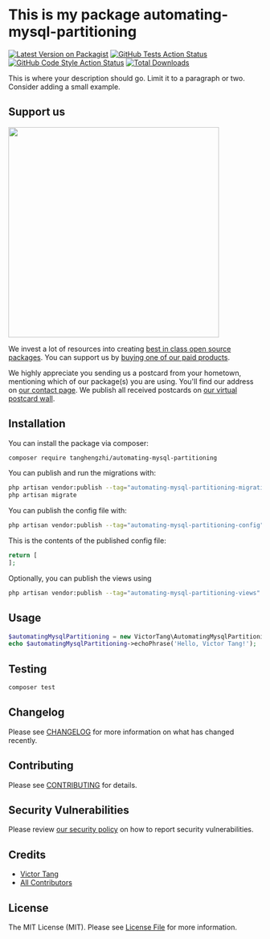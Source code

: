 # This is my package automating-mysql-partitioning

[![Latest Version on Packagist](https://img.shields.io/packagist/v/tanghengzhi/automating-mysql-partitioning.svg?style=flat-square)](https://packagist.org/packages/tanghengzhi/automating-mysql-partitioning)
[![GitHub Tests Action Status](https://img.shields.io/github/actions/workflow/status/tanghengzhi/automating-mysql-partitioning/run-tests.yml?branch=main&label=tests&style=flat-square)](https://github.com/tanghengzhi/automating-mysql-partitioning/actions?query=workflow%3Arun-tests+branch%3Amain)
[![GitHub Code Style Action Status](https://img.shields.io/github/actions/workflow/status/tanghengzhi/automating-mysql-partitioning/fix-php-code-style-issues.yml?branch=main&label=code%20style&style=flat-square)](https://github.com/tanghengzhi/automating-mysql-partitioning/actions?query=workflow%3A"Fix+PHP+code+style+issues"+branch%3Amain)
[![Total Downloads](https://img.shields.io/packagist/dt/tanghengzhi/automating-mysql-partitioning.svg?style=flat-square)](https://packagist.org/packages/tanghengzhi/automating-mysql-partitioning)

This is where your description should go. Limit it to a paragraph or two. Consider adding a small example.

## Support us

[<img src="https://github-ads.s3.eu-central-1.amazonaws.com/automating-mysql-partitioning.jpg?t=1" width="419px" />](https://spatie.be/github-ad-click/automating-mysql-partitioning)

We invest a lot of resources into creating [best in class open source packages](https://spatie.be/open-source). You can support us by [buying one of our paid products](https://spatie.be/open-source/support-us).

We highly appreciate you sending us a postcard from your hometown, mentioning which of our package(s) you are using. You'll find our address on [our contact page](https://spatie.be/about-us). We publish all received postcards on [our virtual postcard wall](https://spatie.be/open-source/postcards).

## Installation

You can install the package via composer:

```bash
composer require tanghengzhi/automating-mysql-partitioning
```

You can publish and run the migrations with:

```bash
php artisan vendor:publish --tag="automating-mysql-partitioning-migrations"
php artisan migrate
```

You can publish the config file with:

```bash
php artisan vendor:publish --tag="automating-mysql-partitioning-config"
```

This is the contents of the published config file:

```php
return [
];
```

Optionally, you can publish the views using

```bash
php artisan vendor:publish --tag="automating-mysql-partitioning-views"
```

## Usage

```php
$automatingMysqlPartitioning = new VictorTang\AutomatingMysqlPartitioning();
echo $automatingMysqlPartitioning->echoPhrase('Hello, Victor Tang!');
```

## Testing

```bash
composer test
```

## Changelog

Please see [CHANGELOG](CHANGELOG.md) for more information on what has changed recently.

## Contributing

Please see [CONTRIBUTING](CONTRIBUTING.md) for details.

## Security Vulnerabilities

Please review [our security policy](../../security/policy) on how to report security vulnerabilities.

## Credits

- [Victor Tang](https://github.com/tanghengzhi)
- [All Contributors](../../contributors)

## License

The MIT License (MIT). Please see [License File](LICENSE.md) for more information.
